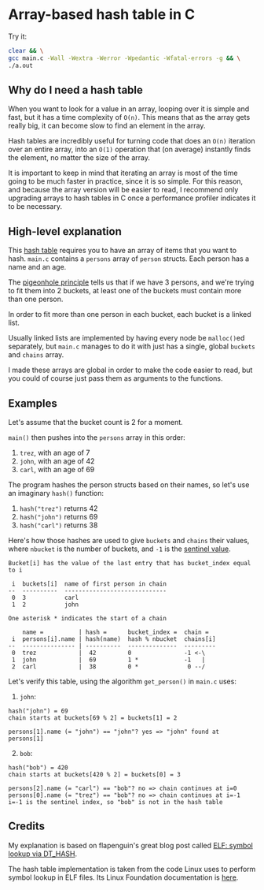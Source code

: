 # Array-based hash table in C

Try it:

```bash
clear && \
gcc main.c -Wall -Wextra -Werror -Wpedantic -Wfatal-errors -g && \
./a.out
```

## Why do I need a hash table

When you want to look for a value in an array, looping over it is simple and fast, but it has a time complexity of `O(n)`. This means that as the array gets really big, it can become slow to find an element in the array.

Hash tables are incredibly useful for turning code that does an `O(n)` iteration over an entire array, into an `O(1)` operation that (on average) instantly finds the element, no matter the size of the array.

It is important to keep in mind that iterating an array is most of the time going to be much faster in practice, since it is so simple. For this reason, and because the array version will be easier to read, I recommend only upgrading arrays to hash tables in C once a performance profiler indicates it to be necessary.

## High-level explanation

This [hash table](https://en.m.wikipedia.org/wiki/Hash_table) requires you to have an array of items that you want to hash. `main.c` contains a `persons` array of `person` structs. Each person has a name and an age.

The [pigeonhole principle](https://en.wikipedia.org/wiki/Pigeonhole_principle) tells us that if we have 3 persons, and we're trying to fit them into 2 buckets, at least one of the buckets must contain more than one person.

In order to fit more than one person in each bucket, each bucket is a linked list.

Usually linked lists are implemented by having every node be `malloc()`ed separately, but `main.c` manages to do it with just has a single, global `buckets` and `chains` array.

I made these arrays are global in order to make the code easier to read, but you could of course just pass them as arguments to the functions.

## Examples

Let's assume that the bucket count is 2 for a moment.

`main()` then pushes into the `persons` array in this order:
1. `trez`, with an age of 7
2. `john`, with an age of 42
3. `carl`, with an age of 69

The program hashes the person structs based on their names, so let's use an imaginary `hash()` function:
1. `hash("trez")` returns 42
2. `hash("john")` returns 69
3. `hash("carl")` returns 38

Here's how those hashes are used to give `buckets` and `chains` their values, where `nbucket` is the number of buckets, and `-1` is the [sentinel value](https://en.wikipedia.org/wiki/Sentinel_value).

```
Bucket[i] has the value of the last entry that has bucket_index equal to i

 i  buckets[i]  name of first person in chain
--  ----------  -----------------------------
 0  3           carl
 1  2           john

One asterisk * indicates the start of a chain

    name =          | hash =      bucket_index =  chain =
 i  persons[i].name | hash(name)  hash % nbucket  chains[i]
--  --------------- | ----------  --------------  ---------
 0  trez            |  42         0               -1 <-\
 1  john            |  69         1 *             -1   |
 2  carl            |  38         0 *              0 --/
```

Let's verify this table, using the algorithm `get_person()` in `main.c` uses:

1. `john`:
```
hash("john") = 69
chain starts at buckets[69 % 2] = buckets[1] = 2

persons[1].name (= "john") == "john"? yes => "john" found at persons[1]
```

2. `bob`:
```
hash("bob") = 420
chain starts at buckets[420 % 2] = buckets[0] = 3

persons[2].name (= "carl") == "bob"? no => chain continues at i=0
persons[0].name (= "trez") == "bob"? no => chain continues at i=-1
i=-1 is the sentinel index, so "bob" is not in the hash table
```

## Credits

My explanation is based on flapenguin's great blog post called [ELF: symbol lookup via DT_HASH](https://flapenguin.me/elf-dt-hash).

The hash table implementation is taken from the code Linux uses to perform symbol lookup in ELF files. Its Linux Foundation documentation is [here](https://refspecs.linuxfoundation.org/elf/gabi4+/ch5.dynamic.html#hash). 
